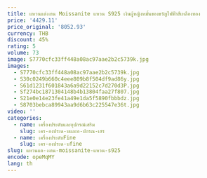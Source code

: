 ```yaml
---
title: แหวนแต่งงาน Moissanite แหวน S925 เงินผู้หญิงหมั้นของขวัญไฟฟ้าสีเหลืองทอง
price: '4429.11'
price_original: '8052.93'
currency: THB
discount: 45%
rating: 5
volume: 73
image: S7770cfc33ff448a08ac97aae2b2c5739k.jpg
images:
  - S7770cfc33ff448a08ac97aae2b2c5739k.jpg
  - S30c0249b660c4eee809b8f504df9ad86y.jpg
  - S61d1231f601843a6a9d22152c7d270d3P.jpg
  - Sf274bc1871304148b4b13804faa27f807.jpg
  - S21e0e14e23fe41a49e1da5f5890fbbbdz.jpg
  - S8703bebca89943aa9d6b63c225547e36t.jpg
video: ''
categories:
  - name: เครื่องประดับและอุปกรณ์เสริม
    slug: เคร-องประด-บและอ-ปกรณ-เสร
  - name: เครื่องประดับFine
    slug: เคร-องประด-บfine
slug: แหวนแต-งงาน-moissanite-แหวน-s925
encode: opeMqMY
lang: th
---
```

  